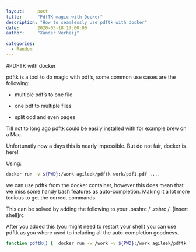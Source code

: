 ```yaml
---
layout:     post
title:      "PdfTK magic with Docker"
description: "How to seamlessly use pdftk with docker"
date:       2020-05-18 17:00:00
author:     "Xander Verheij"

categories:
  - Random
---
```

#PDFTK with docker

pdftk is a tool to do magic with pdf’s, some common use cases are the following:

- multiple pdf’s to one file

- one pdf to multiple files

- split odd and even pages

Till not to long ago pdftk could be easily installed with for example brew on a Mac.

Unfortunatly now a days this is nearly impossible. But do not fair, docker is here!

Using:

```sh
docker run -v ${PWD}:/work agileek/pdftk work/pdf1.pdf ....
```

we can use pdftk from the docker container, however this does mean that we miss some handy bash features as auto-completion. Making it a lot more tedious to get the correct commands.

This can be solved by adding the following to your .bashrc / .zshrc / .[insert shell]rc

After you added this (you might need to restart your shell) you can use pdftk as you where used to including all the auto-completion goodness.

```sh
function pdftk() {  docker run -w /work -v ${PWD}:/work agileek/pdftk "$@" }
```


